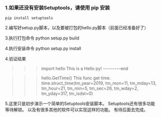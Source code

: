 ### 1.如果还没有安装Setuptools，请使用 pip 安装

```
pip install setuptools
```

2.编写好setup.py脚本，以及要被打包的hello.py脚本（前面已经准备好了）

3.执行打包命令
python setup.py  build

4.执行安装命令
python setup.py install

4.验证结果
>>> import hello
This is a Hello py!
---------end

>>> hello.GetTime()
This func get time.
time.struct_time(tm_year=2019, tm_mon=11, tm_mday=13, tm_hour=21, tm_min=5, tm_sec=26, tm_wday=2, tm_yday=317, tm_isdst=0)

5.这里只是初步演示一个简单的Setuptools安装脚本。
Setuptools还有很多功能等待解锁。
以及有很多其他的软件可以实现这样的功能。
有待后面去完成。
